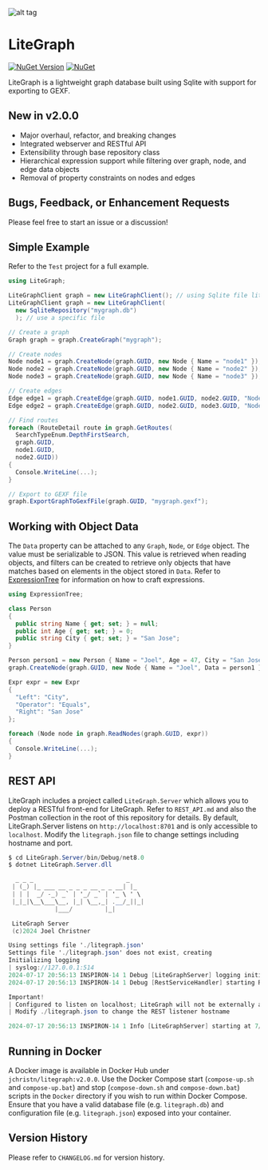![alt tag](https://github.com/jchristn/indexengine/blob/master/assets/icon.png)

# LiteGraph

[![NuGet Version](https://img.shields.io/nuget/v/LiteGraph.svg?style=flat)](https://www.nuget.org/packages/LiteGraph/) [![NuGet](https://img.shields.io/nuget/dt/LiteGraph.svg)](https://www.nuget.org/packages/LiteGraph) 

LiteGraph is a lightweight graph database built using Sqlite with support for exporting to GEXF.

## New in v2.0.0

- Major overhaul, refactor, and breaking changes
- Integrated webserver and RESTful API
- Extensibility through base repository class
- Hierarchical expression support while filtering over graph, node, and edge data objects
- Removal of property constraints on nodes and edges

## Bugs, Feedback, or Enhancement Requests

Please feel free to start an issue or a discussion!

## Simple Example

Refer to the ```Test``` project for a full example.

```csharp
using LiteGraph;

LiteGraphClient graph = new LiteGraphClient(); // using Sqlite file litegraph.db
LiteGraphClient graph = new LiteGraphClient(
  new SqliteRepository("mygraph.db")
  ); // use a specific file

// Create a graph
Graph graph = graph.CreateGraph("mygraph");

// Create nodes
Node node1 = graph.CreateNode(graph.GUID, new Node { Name = "node1" });
Node node2 = graph.CreateNode(graph.GUID, new Node { Name = "node2" });
Node node3 = graph.CreateNode(graph.GUID, new Node { Name = "node3" });

// Create edges
Edge edge1 = graph.CreateEdge(graph.GUID, node1.GUID, node2.GUID, "Node 1 to node 2");
Edge edge2 = graph.CreateEdge(graph.GUID, node2.GUID, node3.GUID, "Node 2 to node 3");

// Find routes
foreach (RouteDetail route in graph.GetRoutes(
  SearchTypeEnum.DepthFirstSearch,
  graph.GUID,
  node1.GUID,
  node2.GUID))
{
  Console.WriteLine(...);
}

// Export to GEXF file
graph.ExportGraphToGexfFile(graph.GUID, "mygraph.gexf");
```

## Working with Object Data

The `Data` property can be attached to any `Graph`, `Node`, or `Edge` object.  The value must be serializable to JSON.  This value is retrieved when reading objects, and filters can be created to retrieve only objects that have matches based on elements in the object stored in `Data`.  Refer to [ExpressionTree](https://github.com/jchristn/ExpressionTree/) for information on how to craft expressions.

```csharp
using ExpressionTree;

class Person 
{
  public string Name { get; set; } = null;
  public int Age { get; set; } = 0;
  public string City { get; set; } = "San Jose";
}

Person person1 = new Person { Name = "Joel", Age = 47, City = "San Jose" };
graph.CreateNode(graph.GUID, new Node { Name = "Joel", Data = person1 });

Expr expr = new Expr 
{
  "Left": "City",
  "Operator": "Equals",
  "Right": "San Jose"
};

foreach (Node node in graph.ReadNodes(graph.GUID, expr))
{
  Console.WriteLine(...);
}
```

## REST API

LiteGraph includes a project called `LiteGraph.Server` which allows you to deploy a RESTful front-end for LiteGraph.  Refer to `REST_API.md` and also the Postman collection in the root of this repository for details.  By default, LiteGraph.Server listens on `http://localhost:8701` and is only accessible to `localhost`.  Modify the `litegraph.json` file to change settings including hostname and port.

```csharp
$ cd LiteGraph.Server/bin/Debug/net8.0
$ dotnet LiteGraph.Server.dll

  _ _ _                          _
 | (_) |_ ___ __ _ _ _ __ _ _ __| |_
 | | |  _/ -_) _` | '_/ _` | '_ \ ' \
 |_|_|\__\___\__, |_| \__,_| .__/_||_|
             |___/         |_|

 LiteGraph Server
 (c)2024 Joel Christner

Using settings file './litegraph.json'
Settings file './litegraph.json' does not exist, creating
Initializing logging
| syslog://127.0.0.1:514
2024-07-17 20:56:13 INSPIRON-14 1 Debug [LiteGraphServer] logging initialized
2024-07-17 20:56:13 INSPIRON-14 1 Debug [RestServiceHandler] starting REST server on http://localhost:8701/

Important!
| Configured to listen on localhost; LiteGraph will not be externally accessible
| Modify ./litegraph.json to change the REST listener hostname

2024-07-17 20:56:13 INSPIRON-14 1 Info [LiteGraphServer] starting at 7/17/2024 8:56:13 PM using process ID 3256
```

## Running in Docker

A Docker image is available in Docker Hub under `jchristn/litegraph:v2.0.0`.  Use the Docker Compose start (`compose-up.sh` and `compose-up.bat`) and stop (`compose-down.sh` and `compose-down.bat`) scripts in the `Docker` directory if you wish to run within Docker Compose.  Ensure that you have a valid database file (e.g. `litegraph.db`) and configuration file (e.g. `litegraph.json`) exposed into your container.

## Version History

Please refer to ```CHANGELOG.md``` for version history.

